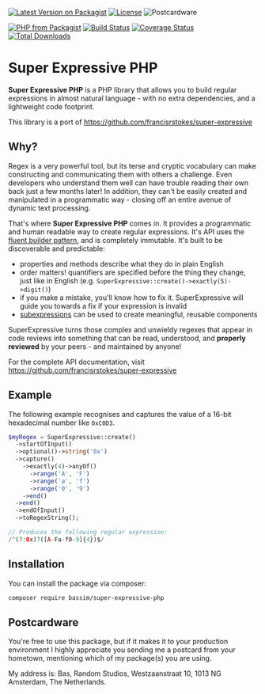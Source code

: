 [![Latest Version on Packagist](https://img.shields.io/packagist/v/bassim/super-expressive-php.svg?style=for-the-badge)](https://packagist.org/packages/super-expressive-php)
[![License](https://img.shields.io/github/license/bassim/super-expressive-php?style=for-the-badge)](https://github.com/super-expressive-php/blob/master/LICENSE.md)
![Postcardware](https://img.shields.io/badge/Postcardware-%F0%9F%92%8C-197593?style=for-the-badge)

[![PHP from Packagist](https://img.shields.io/packagist/php-v/bassim/super-expressive-php?style=flat-square)](https://packagist.org/packages/super-expressive-php)
[![Build Status](https://img.shields.io/github/workflow/status/bassim/super-expressive-php/run-tests?label=tests&style=flat-square)](https://github.com/super-expressive-php/actions?query=workflow%3Arun-tests)
[![Coverage Status](https://coveralls.io/repos/github/bassim/super-expressive-php/badge.svg?branch=master)](https://coveralls.io/github/bassim/super-expressive-php?branch=master)
[![Total Downloads](https://img.shields.io/packagist/dt/bassim/super-expressive-php.svg?style=flat-square)](https://packagist.org/packages/super-expressive-php)

# Super Expressive PHP

**Super Expressive PHP** is a PHP library that allows you to build regular expressions in almost natural language - with no extra dependencies, and a lightweight code footprint.

This library is a port of https://github.com/francisrstokes/super-expressive

## Why?

Regex is a very powerful tool, but its terse and cryptic vocabulary can make constructing and communicating them with others a challenge. Even developers who understand them well can have trouble reading their own back just a few months later! In addition, they can't be easily created and manipulated in a programmatic way - closing off an entire avenue of dynamic text processing.

That's where **Super Expressive PHP** comes in. It provides a programmatic and human readable way to create regular expressions. It's API uses the [fluent builder pattern](https://en.wikipedia.org/wiki/Fluent_interface), and is completely immutable. It's built to be discoverable and predictable:

- properties and methods describe what they do in plain English
- order matters! quantifiers are specified before the thing they change, just like in English (e.g. `SuperExpressive::create()->exactly(5)->digit()`)
- if you make a mistake, you'll know how to fix it. SuperExpressive will guide you towards a fix if your expression is invalid
- [subexpressions](https://github.com/francisrstokes/super-expressive#subexpressionexpr-opts) can be used to create meaningful, reusable components

SuperExpressive turns those complex and unwieldy regexes that appear in code reviews into something that can be read, understood, and **properly reviewed** by your peers - and maintained by anyone!

For the complete API documentation, visit https://github.com/francisrstokes/super-expressive

## Example

The following example recognises and captures the value of a 16-bit hexadecimal number like `0xC0D3`.

```php
$myRegex = SuperExpressive::create()
  ->startOfInput()
  ->optional()->string('0x')
  ->capture()
    ->exactly(4)->anyOf()
      ->range('A', 'F')
      ->range('a', 'f')
      ->range('0', '9')
    ->end()
  ->end()
  ->endOfInput()
  ->toRegexString();

// Produces the following regular expression:
/^(?:0x)?([A-Fa-f0-9]{4})$/
```

## Installation

You can install the package via composer:

```bash
composer require bassim/super-expressive-php
```

## Postcardware

You're free to use this package, but if it makes it to your production environment I highly appreciate you sending me a postcard from your hometown, mentioning which of my package(s) you are using.

My address is: Bas, Random Studios, Westzaanstraat 10, 1013 NG Amsterdam, The Netherlands.
